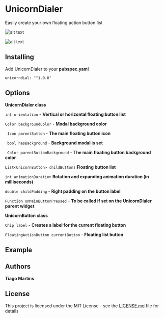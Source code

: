 # UnicornDialer

Easily create your own floating action button list

![alt text](https://github.com/tiagojencmartins/unicornspeeddial/blob/master/vertical.gif?raw=true)

![alt text](https://github.com/tiagojencmartins/unicornspeeddial/blob/master/horizontal.gif?raw=true)


## Installing

Add UnicornDialer to your **pubspec.yaml**

```
unicorndial: "^1.0.8"
```

## Options ##

**UnicornDialer class**

`int orientation` - **Vertical or horizontal floating button list**

`Color backgroundColor` - **Modal background color**

` Icon parentButton` - **The main floating button icon**

` bool hasBackground` - **Background modal is set**

` Color parentButtonBackground` - **The main floating button background color**

 `List<UnicornButton> childButtons` **Floating button list**

 `int animationDuration` **Rotation and expanding animation duration (in milliseconds)**

 `double childPadding` - **Right padding on the button label**

 `Function onMainButtonPressed` - **To be called if set on the UnicornDialer parent widget**

 **UnicornButton class**

 `Chip label` - **Creates a label for the current floating button**

 `FloatingActionButton currentButton` - **Floating list button**


 ## Example ##



## Authors

**Tiago Martins**


## License

This project is licensed under the MIT License - see the [LICENSE.md](LICENSE.md) file for details
